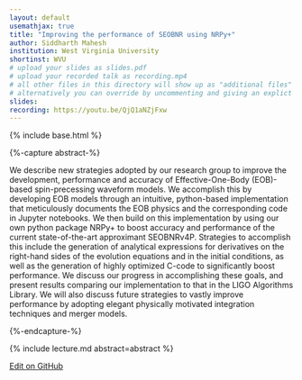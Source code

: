 ```yaml
---
layout: default
usemathjax: true
title: "Improving the performance of SEOBNR using NRPy+"
author: Siddharth Mahesh
institution: West Virginia University
shortinst: WVU
# upload your slides as slides.pdf
# upload your recorded talk as recording.mp4
# all other files in this directory will show up as "additional files"
# alternatively you can override by uncommenting and giving an explict URL:
slides: 
recording: https://youtu.be/QjQ1aNZjFxw
---
```

{% include base.html %}

{%-capture abstract-%}

We describe new strategies adopted by our research group to improve the development, performance and accuracy of Effective-One-Body (EOB)-based spin-precessing waveform models. We accomplish this by developing EOB models through an intuitive, python-based implementation that meticulously documents the EOB physics and the corresponding code in Jupyter notebooks. We then build on this implementation by using our own python package NRPy+ to boost accuracy and performance of the current state-of-the-art approximant SEOBNRv4P. Strategies to accomplish this include the generation of analytical expressions for derivatives on the right-hand sides of the evolution equations and in the initial conditions, as well as the generation of highly optimized C-code to significantly boost performance. We discuss our progress in accomplishing these goals, and present results comparing our implementation to that in the LIGO Algorithms Library. We will also discuss future strategies to vastly improve performance by adopting elegant physically motivated integration techniques and merger models.

{%-endcapture-%}

<div class="col-xs-12" markdown="1">
{% include lecture.md abstract=abstract %}

[Edit on GitHub](https://github.com/EinsteinToolkit/et2021uiuc/edit/master/{{page.path}})
</div>
